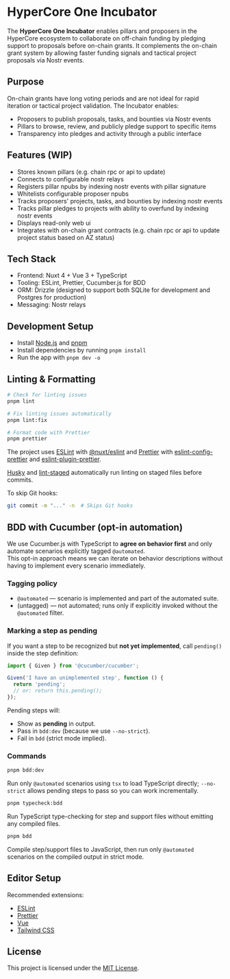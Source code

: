 # HyperCore One Incubator

The **HyperCore One Incubator** enables pillars and proposers in the HyperCore ecosystem to collaborate on off-chain funding by pledging support to proposals before on-chain grants.
It complements the on-chain grant system by allowing faster funding signals and tactical project proposals via Nostr events.

## Purpose

On-chain grants have long voting periods and are not ideal for rapid iteration or tactical project validation.
The Incubator enables:

- Proposers to publish proposals, tasks, and bounties via Nostr events
- Pillars to browse, review, and publicly pledge support to specific items
- Transparency into pledges and activity through a public interface

## Features (WIP)

- Stores known pillars (e.g. chain rpc or api to update)
- Connects to configurable nostr relays
- Registers pillar npubs by indexing nostr events with pillar signature
- Whitelists configurable proposer npubs
- Tracks proposers' projects, tasks, and bounties by indexing nostr events
- Tracks pillar pledges to projects with ability to overfund by indexing nostr events
- Displays read-only web ui
- Integrates with on-chain grant contracts (e.g. chain rpc or api to update project status based on AZ status)

## Tech Stack

- Frontend: Nuxt 4 + Vue 3 + TypeScript
- Tooling: ESLint, Prettier, Cucumber.js for BDD
- ORM: Drizzle (designed to support both SQLite for development and Postgres for production)
- Messaging: Nostr relays

## Development Setup
          
- Install [Node.js](https://nodejs.org/en/download) and [pnpm](https://pnpm.io/installation)
- Install dependencies by running `pnpm install`
- Run the app with `pnpm dev -o`

## Linting & Formatting

```bash
# Check for linting issues
pnpm lint

# Fix linting issues automatically
pnpm lint:fix

# Format code with Prettier
pnpm prettier
```

The project uses [ESLint](https://eslint.org/) with [@nuxt/eslint](https://github.com/nuxt/eslint) and [Prettier](https://prettier.io/) with [eslint-config-prettier](https://github.com/prettier/eslint-config-prettier) and [eslint-plugin-prettier](https://github.com/prettier/eslint-plugin-prettier).

[Husky](https://typicode.github.io/husky/) and [lint-staged](https://github.com/lint-staged/lint-staged) automatically run linting on staged files before commits.

To skip Git hooks:

```bash
git commit -m "..." -n  # Skips Git hooks
```

## BDD with Cucumber (opt-in automation)

We use Cucumber.js with TypeScript to **agree on behavior first** and only automate scenarios explicitly tagged `@automated`.  
This opt-in approach means we can iterate on behavior descriptions without having to implement every scenario immediately.

### Tagging policy
- `@automated` — scenario is implemented and part of the automated suite.
- (untagged) — not automated; runs only if explicitly invoked without the `@automated` filter.

### Marking a step as pending
If you want a step to be recognized but **not yet implemented**, call `pending()` inside the step definition:

```ts
import { Given } from '@cucumber/cucumber';

Given('I have an unimplemented step', function () {
  return 'pending';
  // or: return this.pending();
});
```

Pending steps will:
- Show as **pending** in output.
- Pass in `bdd:dev` (because we use `--no-strict`).
- Fail in `bdd` (strict mode implied).

### Commands

```bash
pnpm bdd:dev
```
Run only `@automated` scenarios using `tsx` to load TypeScript directly; `--no-strict` allows pending steps to pass so you can work incrementally.

```bash
pnpm typecheck:bdd
```
Run TypeScript type-checking for step and support files without emitting any compiled files.

```bash
pnpm bdd
```
Compile step/support files to JavaScript, then run only `@automated` scenarios on the compiled output in strict mode.

## Editor Setup

Recommended extensions:

- [ESLint](https://marketplace.visualstudio.com/items?itemName=dbaeumer.vscode-eslint)
- [Prettier](https://marketplace.visualstudio.com/items?itemName=esbenp.prettier-vscode)
- [Vue](https://marketplace.visualstudio.com/items?itemName=Vue.volar)
- [Tailwind CSS](https://marketplace.visualstudio.com/items?itemName=bradlc.vscode-tailwindcss)

## License

This project is licensed under the [MIT License](LICENSE).
